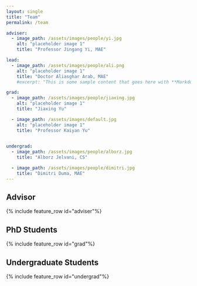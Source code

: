 ```yaml
---
layout: single
title: "Team"
permalink: /team

adviser:
  - image_path: /assets/images/people/yi.jpg
    alt: "placeholder image 1"
    title: "Professor Jingang Yi, MAE"

lead:
  - image_path: /assets/images/people/ali.png
    alt: "placeholder image 1"
    title: "Doctor Aliasghar Arab, MAE"
    #excerpt: "This is some sample content that goes here with **Markdown** formatting."

grad:
  - image_path: /assets/images/people/jiaxing.jpg
    alt: "placeholder image 1"
    title: "Jiaxing Yu"

  - image_path: /assets/images/default.jpg
    alt: "placeholder image 1"
    title: "Professor Kaiyan Yu"
  

undergrad:
  - image_path: /assets/images/people/alborz.jpg
    title: "Alborz Jelvani, CS"

  - image_path: /assets/images/people/dimitri.jpg
    title: "Dimitri Duma, MAE"
---
```


## Advisor
  {% include feature_row id="adviser"%}

## PhD Students
  {% include feature_row id="grad"%}
  

## Undergraduate Students
  {% include feature_row id="undergrad"%}
